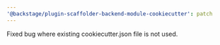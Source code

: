 ```yaml
---
'@backstage/plugin-scaffolder-backend-module-cookiecutter': patch
---
```


Fixed bug where existing cookiecutter.json file is not used.
